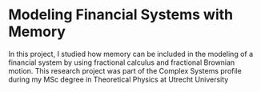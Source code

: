 # Modeling Financial Systems with Memory

In this project, I studied how memory can be included in the modeling of a financial system by using fractional calculus and fractional Brownian motion.  This research project was part of the Complex Systems profile during my MSc degree in Theoretical Physics at Utrecht University

